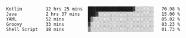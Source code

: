 <!--START_SECTION:waka-->
```text
Kotlin         12 hrs 25 mins  █████████████████▓░░░░░░░   70.98 % 
Java           2 hrs 37 mins   ███▓░░░░░░░░░░░░░░░░░░░░░   15.00 % 
YAML           52 mins         █▒░░░░░░░░░░░░░░░░░░░░░░░   05.02 % 
Groovy         33 mins         ▓░░░░░░░░░░░░░░░░░░░░░░░░   03.23 % 
Shell Script   18 mins         ▒░░░░░░░░░░░░░░░░░░░░░░░░   01.73 % 
```
<!--END_SECTION:waka-->
